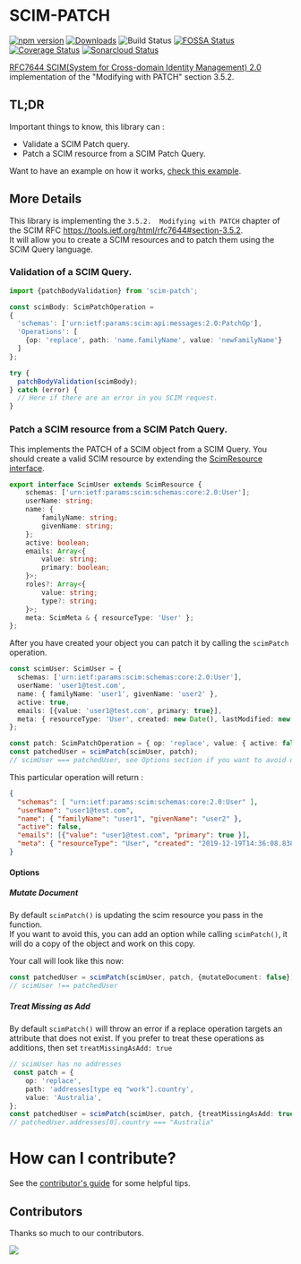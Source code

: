 # SCIM-PATCH
[![npm version](http://img.shields.io/npm/v/scim-patch.svg?style=flat&color=blue)](https://npmjs.org/package/scim-patch "View this project on npm")
[![Downloads](https://img.shields.io/npm/dt/scim-patch.svg?style=flat&color=blue)](https://npmjs.com/package/scim-patch)
![Build Status](https://github.com/thomaspoignant/scim-patch/actions/workflows/ci.yml/badge.svg)
[![FOSSA Status](https://app.fossa.com/api/projects/git%2Bgithub.com%2Fthomaspoignant%2Fscim-patch.svg?type=shield)](https://app.fossa.com/projects/git%2Bgithub.com%2Fthomaspoignant%2Fscim-patch?ref=badge_shield)
[![Coverage Status](https://coveralls.io/repos/github/thomaspoignant/scim-patch/badge.svg?branch=master&service=github)](https://coveralls.io/github/thomaspoignant/scim-patch?branch=master&service=github)
[![Sonarcloud Status](https://sonarcloud.io/api/project_badges/measure?project=thomaspoignant_scim-patch&metric=alert_status)](https://sonarcloud.io/dashboard?id=thomaspoignant_scim-patch)

[RFC7644 SCIM(System for Cross-domain Identity Management) 2.0](https://tools.ietf.org/html/rfc7644#section-3.5.2) implementation of the "Modifying with PATCH" section 3.5.2.

## TL;DR
Important things to know, this library can :
 - Validate a SCIM Patch query.
 - Patch a SCIM resource from a SCIM Patch Query.

Want to have an example on how it works, [check this example](./example/example.ts).


## More Details
This library is implementing the `3.5.2.  Modifying with PATCH` chapter of the SCIM RFC https://tools.ietf.org/html/rfc7644#section-3.5.2.  
It will allow you to create a SCIM resources and to patch them using the SCIM Query language.

### Validation of a SCIM Query.

```typescript
import {patchBodyValidation} from 'scim-patch';

const scimBody: ScimPatchOperation = 
{
  'schemas': ['urn:ietf:params:scim:api:messages:2.0:PatchOp'],
  'Operations': [
    {op: 'replace', path: 'name.familyName', value: 'newFamilyName'}
  ]
};

try {
  patchBodyValidation(scimBody);
} catch (error) {
  // Here if there are an error in you SCIM request.
}
```

### Patch a SCIM resource from a SCIM Patch Query.

This implements the PATCH of a SCIM object from a SCIM Query.
You should create a valid SCIM resource by extending the [ScimResource interface](src/types.ts).

```typescript
export interface ScimUser extends ScimResource {
    schemas: ['urn:ietf:params:scim:schemas:core:2.0:User'];
    userName: string;
    name: {
        familyName: string;
        givenName: string;
    };
    active: boolean;
    emails: Array<{
        value: string;
        primary: boolean;
    }>;
    roles?: Array<{
        value: string;
        type?: string;
    }>;
    meta: ScimMeta & { resourceType: 'User' };
};
```

After you have created your object you can patch it by calling the `scimPatch` operation.
```typescript
const scimUser: ScimUser = {
  schemas: ['urn:ietf:params:scim:schemas:core:2.0:User'],
  userName: 'user1@test.com',
  name: { familyName: 'user1', givenName: 'user2' },
  active: true,
  emails: [{value: 'user1@test.com', primary: true}],
  meta: { resourceType: 'User', created: new Date(), lastModified: new Date() }
};

const patch: ScimPatchOperation = { op: 'replace', value: { active: false } };
const patchedUser = scimPatch(scimUser, patch);
// scimUser === patchedUser, see Options section if you want to avoid updating the original object
```

This particular operation will return : 
```json
{ 
  "schemas": [ "urn:ietf:params:scim:schemas:core:2.0:User" ],
  "userName": "user1@test.com",
  "name": { "familyName": "user1", "givenName": "user2" },
  "active": false,
  "emails": [{"value": "user1@test.com", "primary": true }],
  "meta": { "resourceType": "User", "created": "2019-12-19T14:36:08.838Z", "lastModified": "2019-12-19T14:36:08.838Z" }
}
```

#### Options

##### Mutate Document
By default `scimPatch()` is updating the scim resource you pass in the function.  
If you want to avoid this, you can add an option while calling `scimPatch()`, it will do a copy of the object and work
on this copy.

Your call will look like this now:
```typescript
const patchedUser = scimPatch(scimUser, patch, {mutateDocument: false});
// scimUser !== patchedUser
```

##### Treat Missing as Add

By default `scimPatch()` will throw an error if a replace operation targets an attribute that does not exist. 
If you prefer to treat these operations as additions, then set `treatMissingAsAdd: true`

```typescript 
// scimUser has no addresses
 const patch = {
    op: 'replace',
    path: 'addresses[type eq "work"].country',
    value: 'Australia',
};
const patchedUser = scimPatch(scimUser, patch, {treatMissingAsAdd: true});
// patchedUser.addresses[0].country === "Australia"
```

# How can I contribute?
See the [contributor's guide](CONTRIBUTING.md) for some helpful tips.

## Contributors

Thanks so much to our contributors.

<a href="https://github.com/thomaspoignant/scim-patch/graphs/contributors">
  <img src="https://contrib.rocks/image?repo=thomaspoignant/scim-patch" />
</a>
